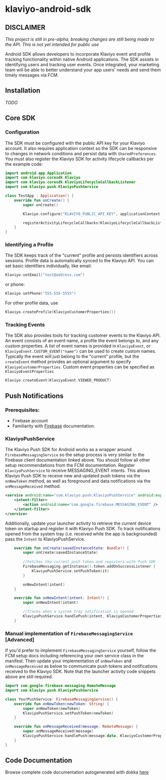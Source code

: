 # klaviyo-android-sdk

## DISCLAIMER
*This project is still in pre-alpha,
breaking changes are still being made to the API. 
This is not yet intended for public use*

Android SDK allows developers to incorporate Klaviyo event and profile tracking functionality
within native Android applications.
The SDK assists in identifying users and tracking user events.
Once integrated, your marketing team will be able to better understand your app users' needs and
send them timely messages via FCM.

## Installation
*TODO*

## Core SDK

### Configuration
The SDK must be configured with the public API key for your Klaviyo account.
It also requires application context so the SDK can be responsive to 
changes in network conditions and persist data with `SharedPreferences`.
You must also register the Klaviyo SDK for activity lifecycle callbacks per the example code:
```kotlin
import android.app.Application
import com.klaviyo.coresdk.Klaviyo
import com.klaviyo.coresdk.KlaviyoLifecycleCallbackListener
import com.klaviyo.push.KlaviyoPushService

class TestApp : Application() {
    override fun onCreate() {
        super.onCreate()

        Klaviyo.configure("KLAVIYO_PUBLIC_API_KEY", applicationContext)

        registerActivityLifecycleCallbacks(KlaviyoLifecycleCallbackListener())
    }
}
```

### Identifying a Profile
The SDK keeps track of the "current" profile and persists identifiers across sessions. Profile data is
automatically synced to the Klaviyo API. You can set basic identifiers individually, like email: 
```kotlin
Klaviyo.setEmail("test@address.com")
```
or phone: 
```kotlin
Klaviyo.setPhone("555-555-5555")
``` 
For other profile data, use 
```kotlin
Klaviyo.createProfile(KlaviyoCustomerProperties())
``` 

### Tracking Events
The SDK also provides tools for tracking customer events to the Klaviyo API. 
An event consists of an event name, a profile the event belongs to, and any custom properties.
A list of event names is provided in `KlaviyoEvent`, or `KlaviyoEvent.CUSTOM_EVENT("name")`
can be used to create custom names. Typically the event will just belong to the "current" profile, 
but the `createEvent` method provides an optional argument to specify `KlaviyoCustomerProperties`. 
Custom event properties can be specified as `KlaviyoEventProperties`
```kotlin
Klaviyo.createEvent(KlaviyoEvent.VIEWED_PRODUCT)
```

## Push Notifications

### Prerequisites: 
- Firebase account
- Familiarity with [Firebase](https://firebase.google.com/docs/cloud-messaging/android/client) documentation. 

### KlaviyoPushService
The Klaviyo Push SDK for Android works as a wrapper around `FirebaseMessagingService` so the 
setup process is very similar to the Firebase client documentation linked above.
You should follow all other setup recommendations from the FCM documentation.
Register `KlaviyoPushService` to receive MESSAGING_EVENT intents. This allows Klaviyo Push SDK 
to receive new and updated push tokens via the `onNewToken` method, 
as well as foreground and data notifications via the `onMessageReceived` method. 
```xml
<service android:name="com.klaviyo.push.KlaviyoPushService" android:exported="false">
    <intent-filter>
        <action android:name="com.google.firebase.MESSAGING_EVENT" />
    </intent-filter>
</service>
``` 
Additionally, update your launcher activity to retrieve the _current_ device token on startup
and register it with Klaviyo Push SDK. To track notifications opened from the system tray 
(i.e. received while the app is backgrounded) pass the `Intent` to KlaviyoPushService.
```kotlin
    override fun onCreate(savedInstanceState: Bundle?) {
        super.onCreate(savedInstanceState)
    
        //Fetches the current push token and registers with Push SDK
        FirebaseMessaging.getInstance().token.addOnSuccessListener {
            KlaviyoPushService.setPushToken(it)
        }

        onNewIntent(intent)
    }

    override fun onNewIntent(intent: Intent?) {
        super.onNewIntent(intent)

        //Tracks when a system tray notification is opened
        KlaviyoPushService.handlePush(intent, KlaviyoCustomerProperties())
    }
```

### Manual implementation of `FirebaseMessagingService` [Advanced]
If you'd prefer to implement `FirebaseMessagingService` yourself, follow the FCM 
setup docs including referencing your own service class in the manifest.
Then update your implementation of `onNewToken` and `onMessageReceived` as below to communicate 
push tokens and notifications received to the Klaviyo SDK. Note that the launcher activity 
code snippets above are still required.
```kotlin
import com.google.firebase.messaging.RemoteMessage
import com.klaviyo.push.KlaviyoPushService

class YourPushService: FirebaseMessagingService() {
    override fun onNewToken(newToken: String) {
        super.onNewToken(newToken)
        KlaviyoPushService.setPushToken(newToken)
    }

    override fun onMessageReceived(message: RemoteMessage) {
        super.onMessageReceived(message)
        KlaviyoPushService.handlePush(message.data, KlaviyoCustomerProperties())
    }
}
```

## Code Documentation
Browse complete code documentation autogenerated with dokka [here](https://klaviyo.github.io/klaviyo-android-sdk/)